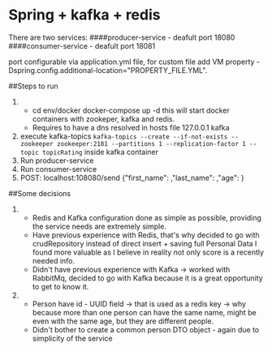 # Spring + kafka + redis 
There are two services:
####producer-service - deafult port 18080
####consumer-service - deafult port 18081

port configurable via application.yml file, for custom file add VM property 
-Dspring.config.additional-location="PROPERTY_FILE.YML". 



##Steps to run 
1. - cd env/docker docker-compose up -d this will start docker containers with
zookeper, kafka and redis. 
   - Requires to have a dns resolved in hosts file 127.0.0.1 kafka
2. execute kafka-topics `kafka-topics --create --if-not-exists --zookeeper zookeeper:2181 --partitions 1 --replication-factor 1 --topic topicRating`
inside kafka container
3. Run producer-service
4. Run consumer-service
5. POST: localhost:108080/send {"first_name": <text>,"last_name": <text>,"age": <number>}

##Some decisions
1. - Redis and Kafka configuration done as simple as possible, 
providing the service needs are extremely simple. 
   - Have previous experience with Redis, that's why decided to go with crudRepository instead of direct insert + 
   saving full Personal Data I found more valuable as I believe in reality 
   not only score is a recently needed info.
   - Didn't have previous experience with Kafka -> worked with RabbitMq, decided to go with Kafka because it is a
   great opportunity to get to know it.
2. - Person have id - UUID field -> that is used as a redis key ->  why because more than one person can have 
the same name, might be even with the same age, but they are different people.
   - Didn't bother to create a common person DTO object - again due to simplicity of the service
   